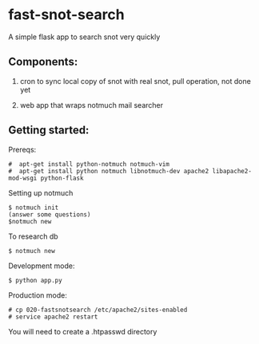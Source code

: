 fast-snot-search
================

A simple flask app to search snot very quickly


Components:
-----------

1) cron to sync local copy of snot with real snot, pull operation, not done yet

2) web app that wraps notmuch mail searcher


Getting started:
----------------

Prereqs:


    #  apt-get install python-notmuch notmuch-vim
    #  apt-get install python notmuch libnotmuch-dev apache2 libapache2-mod-wsgi python-flask
    
    
Setting up notmuch

    $ notmuch init
    (answer some questions)
    $notmuch new
    
To research db

    $ notmuch new

Development mode:

    $ python app.py

Production mode:

    # cp 020-fastsnotsearch /etc/apache2/sites-enabled
    # service apache2 restart

You will need to create a .htpasswd directory
